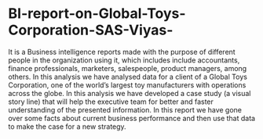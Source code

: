 # BI-report-on-Global-Toys-Corporation-SAS-Viyas-

It is a Business intelligence reports made with the purpose of different people in the organization using it, which includes include accountants, finance professionals, marketers, salespeople, product managers, among others. In this analysis we have analysed data for a client of a Global Toys Corporation, one of the world’s largest toy manufacturers with operations across the globe. In this analysis we have developed a case study (a visual story line) that will help the executive team for better and faster understanding of the presented information. In this report we have gone over some facts about current business performance and then use that data to make the case for a new strategy.
